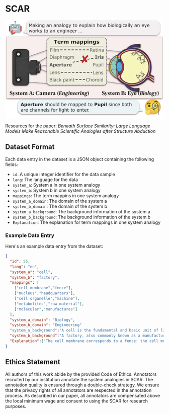 # SCAR

![scar_Example](figure/front_final.jpg)

Resources for the paper: *Beneath Surface Similarity: Large Language Models Make Reasonable Scientific Analogies after Structure Abduction*

## Dataset Format

Each data entry in the dataset is a JSON object containing the following fields:

- `id`: A unique integer identifier for the data sample
- `lang`: The language for the data
- `system_a`: System a in one system analogy
- `system_b`: System b in one system analogy
- `mappings`: The term mappins in one system analogy
- `system_a_domain`: The domain of the system a
- `system_b_domain`: The domain of the system b
- `system_a_background`: The background information of the system a
- `system_b_background`: The background information of the system b
- `Explanation`: The explanation for term mappings in one system analogy

### Example Data Entry

Here's an example data entry from the dataset:
```json
{
  "id": 55,
  "lang": "en",
  "system_a": "cell",
  "system_b": "factory",
  "mappings": [
    ["cell membrane","fence"],
    ["nucleus","headquarters"],
    ["cell organelle","machine"],
    ["metabolites","raw material"],
    ["molecular","manufactures"]
  ],
  "system_a_domain": "Biology",
  "system_b_domain": "Engineering"
  "system_a_background":"A cell is the fundamental and basic unit of life. It refers to a small and microscopic unit that possesses all the essential characteristics of life, such as the ability to respond to stimuli, reproduce, and process energy. The cell has three principal components: the cell membrane, nucleus, and cytoplasm with cell organelles. The cell membrane constitutes a thin boundary that encloses and protects the cell’s contents. The nucleus is a large organelle that controls the cell's activities and contains its genetic material. The cytoplasm is the fluid that fills the cell, and cell organelles are specialized subunits that carry out specific metabolic functions in the cell. Cells are involved in metabolism, which involves the breakdown and synthesis of metabolites, substances required for cell growth, and energy production. Molecular aspects of the cell include the proteins, lipids, and DNA that make up its structure and perform its essential functions.",
  "system_b_background":"A factory, also commonly known as a manufacturing or production plant, is a large industrial facility where workers operate machinery to manufacture items or process raw materials into other products. They are a significant component of modern economic production, responsible for creating and refining the majority of the world's goods. Factories have a complex structure consisting of multiple buildings filled with various machines and equipment for assembly line production. They may manufacture discrete products or continuously produced materials using heat or electricity to transform streams of raw materials. As a critical part of the production process, factories require large warehouses and transportation facilities for efficient operation. The term \"mill\" is often used to describe factories that manufacture specific goods, such as steel or paper. Factories may also have fences around them for security purposes and typically have headquarters located on site. Overall, factories play an essential role in economic production and are key players in the global manufacturing industry.",
  "Explanation":["The cell membrane corresponds to a fence: the cell membrane is the outer structure of the cell, playing a role in protecting and controlling the substances that enter and exit the cell; the fence of a factory is the outer structure of the factory, serving to protect and restrict access for personnel. In this analogy, both the cell membrane and the fence are boundaries and protective barriers for their respective systems.","The nucleus corresponds to headquarters: the nucleus is the center in the cell that controls gene expression and genetic information transfer; the headquarters of a factory is responsible for production planning and management. In this analogy, both the nucleus and the headquarters are the control and management centers of their respective systems.","Cell organelles correspond to machines: cell organelles are the structures responsible for performing specific functions in the cell; machines in a factory are responsible for performing various tasks in the production process. In this analogy, both cell organelles and machines are components that execute specific functions in their respective systems.","Metabolites correspond to raw materials: metabolites in the cell are substances involved in biochemical reactions, such as proteins, fats, and carbohydrates; raw materials in a factory are used for producing finished products. In this analogy, both metabolites and raw materials are substances that are necessary for production and reaction in their respective systems.","Molecules correspond to finished products: molecules such as ATP, produced by the cell through metabolic processes, are the energy source of the cell; finished products produced by a factory are the final products that can be sold and used. In this analogy, both molecules and finished products are the products of their respective systems."]
}
```

## Ethics Statement
All authors of this work abide by the provided Code of Ethics. Annotators recruited by our institution annotate the system analogies in SCAR. The annotation quality is ensured through a double-check strategy. We ensure that the privacy rights of all annotators are respected in the annotation process. As described in our paper, all annotators are compensated above the local minimum wage and consent to using the SCAR for research purposes.
